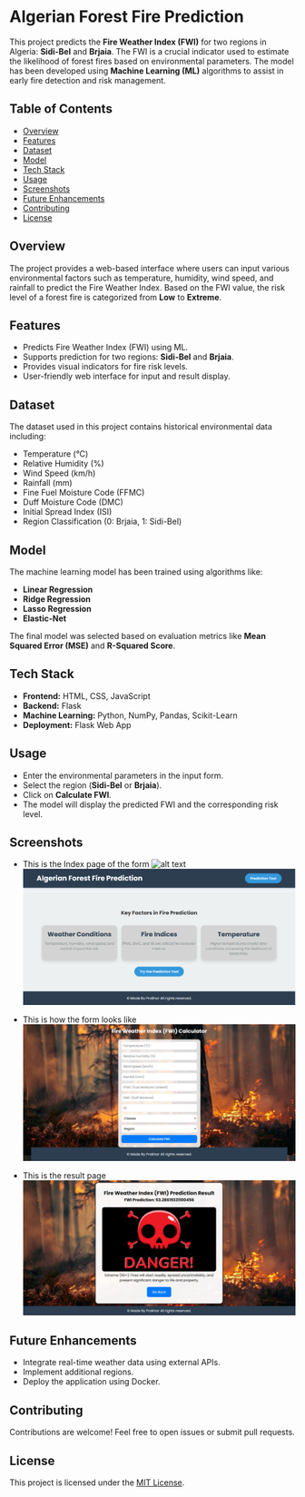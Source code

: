 # Algerian Forest Fire Prediction

This project predicts the **Fire Weather Index (FWI)** for two regions in Algeria: **Sidi-Bel** and **Brjaia**. The FWI is a crucial indicator used to estimate the likelihood of forest fires based on environmental parameters. The model has been developed using **Machine Learning (ML)** algorithms to assist in early fire detection and risk management.

## Table of Contents
- [Overview](#overview)
- [Features](#features)
- [Dataset](#dataset)
- [Model](#model)
- [Tech Stack](#tech-stack)
- [Usage](#usage)
- [Screenshots](#screenshots)
- [Future Enhancements](#future-enhancements)
- [Contributing](#contributing)
- [License](#license)

## Overview
The project provides a web-based interface where users can input various environmental factors such as temperature, humidity, wind speed, and rainfall to predict the Fire Weather Index. Based on the FWI value, the risk level of a forest fire is categorized from **Low** to **Extreme**.

## Features
- Predicts Fire Weather Index (FWI) using ML.
- Supports prediction for two regions: **Sidi-Bel** and **Brjaia**.
- Provides visual indicators for fire risk levels.
- User-friendly web interface for input and result display.

## Dataset
The dataset used in this project contains historical environmental data including:
- Temperature (°C)
- Relative Humidity (%)
- Wind Speed (km/h)
- Rainfall (mm)
- Fine Fuel Moisture Code (FFMC)
- Duff Moisture Code (DMC)
- Initial Spread Index (ISI)
- Region Classification (0: Brjaia, 1: Sidi-Bel)

## Model
The machine learning model has been trained using algorithms like:
- **Linear Regression**
- **Ridge Regression**
- **Lasso Regression**
- **Elastic-Net**

The final model was selected based on evaluation metrics like **Mean Squared Error (MSE)** and **R-Squared Score**.

## Tech Stack
- **Frontend:** HTML, CSS, JavaScript
- **Backend:** Flask
- **Machine Learning:** Python, NumPy, Pandas, Scikit-Learn
- **Deployment:** Flask Web App

## Usage
- Enter the environmental parameters in the input form.
- Select the region (**Sidi-Bel** or **Brjaia**).
- Click on **Calculate FWI**.
- The model will display the predicted FWI and the corresponding risk level.

## Screenshots
- This is the Index page of the form
![alt text](<Screenshot 2025-03-23 061108-1.png>)
![alt text](image-2.png)

- This is how the form looks like 
![alt text](image.png)

- This is the result page
![alt text](image-1.png)

## Future Enhancements
- Integrate real-time weather data using external APIs.
- Implement additional regions.
- Deploy the application using Docker.

## Contributing
Contributions are welcome! Feel free to open issues or submit pull requests.

## License
This project is licensed under the [MIT License](LICENSE).

